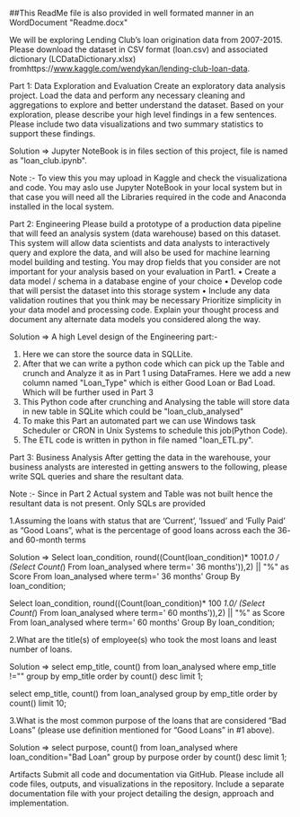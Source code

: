 ##This ReadMe file is also provided in well formated manner in an WordDocument "Readme.docx"

We will be exploring Lending Club’s loan origination data from 2007-2015. Please download the dataset in CSV format (loan.csv) and associated dictionary (LCDataDictionary.xlsx) fromhttps://www.kaggle.com/wendykan/lending-club-loan-data.

Part 1: Data Exploration and Evaluation
Create an exploratory data analysis project. Load the data and perform any necessary cleaning and aggregations to explore and better understand the dataset. Based on your exploration, please describe your high level findings in a few sentences. Please include two data visualizations and two summary statistics to support these findings.

Solution => Jupyter NoteBook is in files section of this project, file is named as "loan_club.ipynb". 

Note :- To view this you may upload in Kaggle and check the visualizationa and code. You may aslo use Jupyter NoteBook in your local system but in that case you will need all the Libraries required in the code and Anaconda installed in the local system.

Part 2: Engineering
Please build a prototype of a production data pipeline that will feed an analysis system (data warehouse) based on this dataset. This system will allow data scientists and data analysts to interactively query and explore the data, and will also be used for machine learning model building and testing. You may drop fields that you consider are not important for your analysis based on your evaluation in Part1.
•	Create a data model / schema in a database engine of your choice
•	Develop code that will persist the dataset into this storage system 
•	Include any data validation routines that you think may be necessary
Prioritize simplicity in your data model and processing code. Explain your thought process and document any alternate data models you considered along the way.

Solution => A high Level design of the Engineering part:-
1. Here we can store the source data in SQLLite. 
2. After that we can write a python code which can pick up the Table and crunch and Analyze it as in Part 1 using DataFrames. Here we add a new column named "Loan_Type" which is either Good Loan or Bad Load. Which will be further used in Part 3
3. This Python code after crunching and Analysing the table will store data in new table in SQLite which could be "loan_club_analysed"
4. To make this Part an automated part we can use Windows task Scheduler or CRON in Unix Systems to schedule this job(Python Code).
5. The ETL code is written in python in file named "loan_ETL.py". 

Part 3: Business Analysis
After getting the data in the warehouse, your business analysts are interested in getting answers to the following, please write SQL queries and share the resultant data.

Note :- Since in Part 2 Actual system and Table was not built hence the resultant data is not present. Only SQLs are provided

1.Assuming the loans with status that are ‘Current’, ‘Issued’ and ‘Fully Paid’ as “Good Loans”, what is the percentage of good loans across each the 36- and 60-month terms

Solution => 
Select loan_condition, round((Count(loan_condition)* 100*1.0 / (Select Count(*) From loan_analysed where term=' 36 months')),2) || "%" as Score From loan_analysed where term=' 36 months' Group By loan_condition; 

Select loan_condition, round((Count(loan_condition)* 100 *1.0/ (Select Count(*) From loan_analysed where term=' 60 months')),2) || "%" as Score From loan_analysed where term=' 60 months' Group By loan_condition; 

2.What are the title(s) of employee(s) who took the most loans and least number of loans.

Solution =>
select emp_title, count() from loan_analysed where emp_title !="" group by emp_title order by count() desc limit 1; 

select emp_title, count() from loan_analysed group by emp_title order by count() limit 10; 


3.What is the most common purpose of the loans that are considered “Bad Loans” (please use definition mentioned for “Good Loans” in #1 above).

Solution =>
select purpose, count() from loan_analysed where loan_condition="Bad Loan" group by purpose order by count() desc limit 1; 

Artifacts
Submit all code and documentation via GitHub. Please include all code files, outputs, and visualizations in the repository. Include a separate documentation file with your project detailing the design, approach and implementation.
